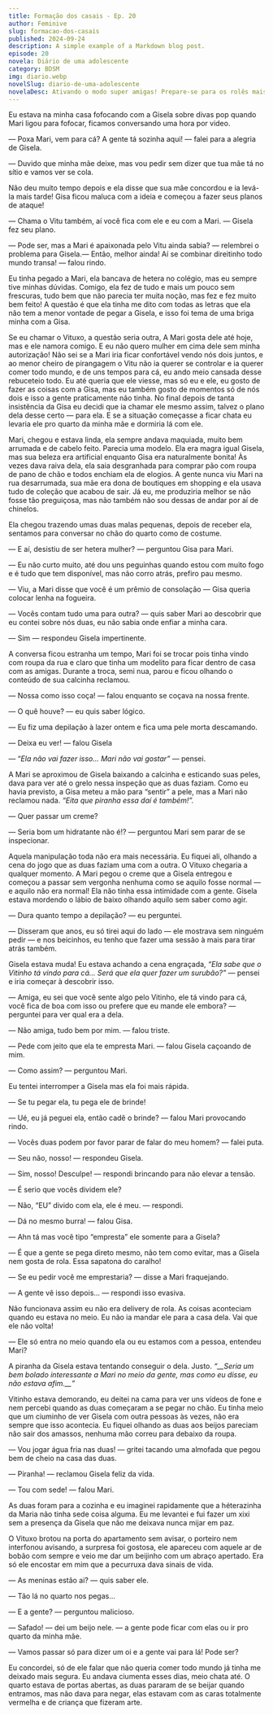 ```yaml
---
title: Formação dos casais - Ep. 20
author: Feminive
slug: formacao-dos-casais
published: 2024-09-24
description: A simple example of a Markdown blog post.
episode: 20
novela: Diário de uma adolescente
category: BDSM
img: diario.webp
novelSlug: diario-de-uma-adolescente
novelaDesc: Ativando o modo super amigas! Prepare-se para os rolês mais insanos que duas garotas podem aprontar, como se fosse a coisa mais normal do mundo!
---
```


Eu estava na minha casa fofocando com a Gisela sobre divas pop quando Mari ligou para fofocar, ficamos conversando uma hora por video.

— Poxa Mari, vem para cá? A gente tá sozinha aqui! — falei para a alegria de Gisela.

— Duvido que minha mãe deixe, mas vou pedir sem dizer que tua mãe tá no sítio e vamos ver se cola.

Não deu muito tempo depois e ela disse que sua mãe concordou e ia levá-la mais tarde! Gisa ficou maluca com a ideia e começou a fazer seus planos de ataque!

— Chama o Vitu também, aí você fica com ele e eu com a Mari. — Gisela fez seu plano.

— Pode ser, mas a Mari é apaixonada pelo Vitu ainda sabia? — relembrei o problema para Gisela.— Então, melhor ainda! Aí se combinar direitinho todo mundo transa! — falou rindo.

Eu tinha pegado a Mari, ela bancava de hetera no colégio, mas eu sempre tive minhas dúvidas. Comigo, ela fez de tudo e mais um pouco sem frescuras, tudo bem que não parecia ter muita noção, mas fez e fez muito bem feito! A questão é que ela tinha me dito com todas as letras que ela não tem a menor vontade de pegar a Gisela, e isso foi tema de uma briga minha com a Gisa.

Se eu chamar o Vituxo, a questão seria outra, A Mari gosta dele até hoje, mas e ele namora comigo. E eu não quero mulher em cima dele sem minha autorização! Não sei se a Mari iria ficar confortável vendo nós dois juntos, e ao menor cheiro de pirangagem o Vitu não ia querer se controlar e ia querer comer todo mundo, e de uns tempos para cá, eu ando meio cansada desse rebuceteio todo. Eu até queria que ele viesse, mas só eu e ele, eu gosto de fazer as coisas com a Gisa, mas eu também gosto de momentos só de nós dois e isso a gente praticamente não tinha. No final depois de tanta insistência da Gisa eu decidi que ia chamar ele mesmo assim, talvez o plano dela desse certo — para ela. E se a situação começasse a ficar chata eu levaria ele pro quarto da minha mãe e dormiria lá com ele.

Mari, chegou e estava linda, ela sempre andava maquiada, muito bem arrumada e de cabelo feito. Parecia uma modelo. Ela era magra igual Gisela, mas sua beleza era artificial enquanto Gisa era naturalmente bonita! Às vezes dava raiva dela, ela saia desgranhada para comprar pão com roupa de pano de chão e todos enchiam ela de elogios. A gente nunca viu Mari na rua desarrumada, sua mãe era dona de boutiques em shopping e ela usava tudo de coleção que acabou de sair. Já eu, me produziria melhor se não fosse tão preguiçosa, mas não também não sou dessas de andar por aí de chinelos.

Ela chegou trazendo umas duas malas pequenas, depois de receber ela, sentamos para conversar no chão do quarto como de costume.

— E aí, desistiu de ser hetera mulher? — perguntou Gisa para Mari.

— Eu não curto muito, até dou uns peguinhas quando estou com muito fogo e é tudo que tem disponível, mas não corro atrás, prefiro pau mesmo.

— Viu, a Mari disse que você é um prêmio de consolação — Gisa queria colocar lenha na fogueira.

— Vocês contam tudo uma para outra? — quis saber Mari ao descobrir que eu contei sobre nós duas, eu não sabia onde enfiar a minha cara.

— Sim — respondeu Gisela impertinente.

A conversa ficou estranha um tempo, Mari foi se trocar pois tinha vindo com roupa da rua e claro que tinha um modelito para ficar dentro de casa com as amigas. Durante a troca, semi nua, parou e ficou olhando o conteúdo de sua calcinha reclamou.

— Nossa como isso coça! — falou enquanto se coçava na nossa frente.

— O quê houve? — eu quis saber lógico.

— Eu fiz uma depilação à lazer ontem e fica uma pele morta descamando.

— Deixa eu ver! — falou Gisela

— “_Ela não vai fazer isso… Mari não vai gostar” —_ pensei.

A Mari se aproximou de Gisela baixando a calcinha e esticando suas peles, dava para ver até o grelo nessa inspeção que as duas faziam. Como eu havia previsto, a Gisa meteu a mão para “sentir” a pele, mas a Mari não reclamou nada. _“Eita que piranha essa daí é também!”._

— Quer passar um creme?

— Seria bom um hidratante não é!? — perguntou Mari sem parar de se inspecionar.

Aquela manipulação toda não era mais necessária. Eu fiquei ali, olhando a cena do jogo que as duas faziam uma com a outra. O Vituxo chegaria a qualquer momento. A Mari pegou o creme que a Gisela entregou e começou a passar sem vergonha nenhuma como se aquilo fosse normal — e aquilo não era normal! Ela não tinha essa intimidade com a gente. Gisela estava mordendo o lábio de baixo olhando aquilo sem saber como agir.

— Dura quanto tempo a depilação? — eu perguntei.

— Disseram que anos, eu só tirei aqui do lado — ele mostrava sem ninguém pedir — e nos beicinhos, eu tenho que fazer uma sessão à mais para tirar atrás também.

Gisela estava muda! Eu estava achando a cena engraçada, _“Ela sabe que o Vitinho tá vindo para cá… Será que ela quer fazer um surubão?”_ — pensei e iria começar à descobrir isso.

— Amiga, eu sei que você sente algo pelo Vitinho, ele tá vindo para cá, você fica de boa com isso ou prefere que eu mande ele embora? — perguntei para ver qual era a dela.

— Não amiga, tudo bem por mim. — falou triste.

— Pede com jeito que ela te empresta Mari. — falou Gisela caçoando de mim.

— Como assim? — perguntou Mari.

Eu tentei interromper a Gisela mas ela foi mais rápida.

— Se tu pegar ela, tu pega ele de brinde!

— Ué, eu já peguei ela, então cadê o brinde? — falou Mari provocando rindo.

— Vocês duas podem por favor parar de falar do meu homem? — falei puta.

— Seu não, nosso! — respondeu Gisela.

— Sim, nosso! Desculpe! — respondi brincando para não elevar a tensão.

— É serio que vocês dividem ele?

— Não, “EU” divido com ela, ele é meu. — respondi.

— Dá no mesmo burra! — falou Gisa.

— Ahn tá mas você tipo “empresta” ele somente para a Gisela?

— É que a gente se pega direto mesmo, não tem como evitar, mas a Gisela nem gosta de rola. Essa sapatona do caralho!

— Se eu pedir você me emprestaria? — disse a Mari fraquejando.

— A gente vê isso depois… — respondi isso evasiva.

Não funcionava assim eu não era delivery de rola. As coisas aconteciam quando eu estava no meio. Eu não ia mandar ele para a casa dela. Vai que ele não volta!

— Ele só entra no meio quando ela ou eu estamos com a pessoa, entendeu Mari?

A piranha da Gisela estava tentando conseguir o dela. Justo. _“\_\_Seria um bem bolado interessante a Mari no meio da gente,_ _mas como eu disse, eu não estava afim.\_\_”_

Vitinho estava demorando, eu deitei na cama para ver uns vídeos de fone e nem percebi quando as duas começaram a se pegar no chão. Eu tinha meio que um ciuminho de ver Gisela com outra pessoas às vezes, não era sempre que isso acontecia. Eu fiquei olhando as duas aos beijos pareciam não sair dos amassos, nenhuma mão correu para debaixo da roupa.

— Vou jogar água fria nas duas! — gritei tacando uma almofada que pegou bem de cheio na casa das duas.

— Piranha! — reclamou Gisela feliz da vida.

— Tou com sede! — falou Mari.

As duas foram para a cozinha e eu imaginei rapidamente que a héterazinha da Maria não tinha sede coisa alguma. Eu me levantei e fui fazer um xixi sem a presença da Gisela que não me deixava nunca mijar em paz.

O Vituxo brotou na porta do apartamento sem avisar, o porteiro nem interfonou avisando, a surpresa foi gostosa, ele apareceu com aquele ar de bobão com sempre e veio me dar um beijinho com um abraço apertado. Era só ele encostar em mim que a pecurruxa dava sinais de vida.

— As meninas estão ai? — quis saber ele.

— Tão lá no quarto nos pegas…

— E a gente? — perguntou malicioso.

— Safado! — dei um beijo nele. — a gente pode ficar com elas ou ir pro quarto da minha mãe.

— Vamos passar só para dizer um oi e a gente vai para lá! Pode ser?

Eu concordei, só de ele falar que não queria comer todo mundo já tinha me deixado mais segura. Eu andava ciumenta esses dias, meio chata até. O quarto estava de portas abertas, as duas pararam de se beijar quando entramos, mas não dava para negar, elas estavam com as caras totalmente vermelha e de criança que fizeram arte.
